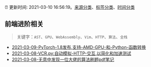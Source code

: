 :alarm_clock: 更新时间: 2021-03-10 16:56:19。[来源分类](../README.md)、[标签分类](../TAGS.md)、[时间分类](../TIMELINE.md)

## 前端进阶相关


> 关键字：`AST`、`GPU`、`WebAssembly`、`Vim`、`HTTP`、`算法`、`全栈`



- [2021-03-09-PyTorch-1.8发布,支持-AMD-GPU-和-Python-函数转换](https://sec.thief.one/article_content?a_id=5c1332ab9ec81f452a41024e65562e83) 
- [2021-03-08-VCR.py:自动模拟-HTTP-交互,以简化和加速测试](https://sec.thief.one/article_content?a_id=2f11d50eb7824ed4a63c6f6e863021df) 
- [2021-03-08-无意中发现一位大佬的算法刷题pdf笔记](https://sec.thief.one/article_content?a_id=571ff7c4d78f55a19002671bb7c1783f) 
